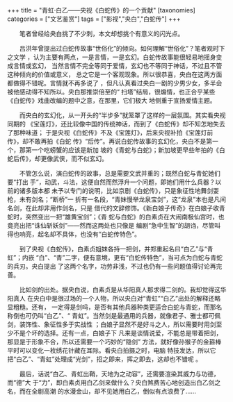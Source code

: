 +++
title = "青虹·白乙——央视《白蛇传》的一个贡献"
[taxonomies]
categories = ["文艺鉴赏"]
tags = ["影视","央白","白蛇传"]
+++
<!-- # 青虹·白乙——央视《白蛇传》的一个贡献 -->
<!--LINK: 2009-05-29 00:07:26 http://lymslive.blog.163.com/blog/static/842917520094290726810/ -->

<!-- 青虹·白乙——央视《白蛇传》的一个贡献 -->
<!-- 七阶子　2009-5-28 -->

　　笔者曾经给央白挑了不少刺，本文却想挑个有意义的闪光点。

　　吕洪年曾提出过白蛇传故事“世俗化”的倾向。如何理解“世俗化”？笔者观时下之文学
，认为主要有两点，一是言情，一是玄幻。白蛇传故事能很轻易地摇身变成言情或玄幻，
当然言情不完全等同于爱情，玄幻也不等同于神话，不过且不管这种倾向的价值或意义，
总之它是一个客观现象。所以很恭喜，央白在这两方面都做得不错呢。言情就不再多说了
，但凡认真看过央白一剧的少男少女，多半会被他感动得不知所以。央白那推崇倍至的“
扫塔”结局，很煽情，也正合乎某些《白蛇传》戏曲改编的题中之意，在那里，它们极大
地侧重于宣扬爱情主题。
<!-- more -->

　　而央白的玄幻化，从一开头的“半步多”就笼罩了这样的一层氛围。其实看央视同期的
《宝莲灯》，还比较像中国的传统神话，而到了《白蛇传》却不知怎地失去了那种味道；
于是央视《白蛇传》不及《宝莲灯》，后来央视补拍《宝莲灯前传》，却不敢再拍《白蛇
传》“后传”。再说白蛇传故事的玄幻化，央白不是第一个，那第一个吃螃蟹的应该是新加
坡的《青蛇与白蛇》；新加坡更早些年拍的《白蛇后传》，却更像武侠，而不似玄幻。

　　不管怎么说，演白蛇传的故事，总是需要文武并重的；既然白蛇与青蛇她们要“打出
手”，动武，斗法，这便自然而然浮升一个问题，即她们用什么兵器？以前的诸多版本都
未予以专门的说明，比如京剧《白蛇传》，只是象征性地舞剑耍枪，未有剑名；“断桥”一
折有一名段，“青妹慢举龙泉宝剑”，这“龙泉”本也是凡间名剑，在此却非用作剑名，只是
借代的文辞修饰。《新白娘子传奇》在白娘子收青蛇时，突然变出一把“雄黄宝剑”；《青
蛇与白蛇》的白素贞在大闹南极仙宫时，也竟亮出把“诛仙斩妖剑”——然而这两处也只像是
编剧“急中生智”的胡诌，尽管叫得也响亮，起名却不具体，也没有“白蛇传特色”。

　　到了央视《白蛇传》，白素贞姐妹各持一把剑，并郑重起名曰“白乙”与“青虹”；内嵌
“白”、“青”二字，便有意境，更有“白蛇传特色”，当可点为白蛇与青蛇的兵刃。央白提出
了这两个名字，功劳非浅，不过也仍有一些问题值得讨论再完善。

　　比如剑的出处。据央白说，白素贞是从华阳真人那求得二剑的。我却觉得这华阳真人
在央白中是很过场的一个人物，所以央白对“青虹”“白乙”出处的解释还略显粗糙。还有，
一定得是剑吗，是否有其他兵器种类更适合白蛇与青蛇，而那名称倒也可仍叫“白乙”、“
青虹”。当然剑是最通用的兵器，就像君子、雅士都可佩剑，装饰性、象征性多于实战性
；白娘子显然不是好斗之人，所以需要时用剑至少不是个坏的选择。还有一点，白娘子下
凡来是谈情说爱，不能总是带着把剑，那显是于形象不合，所以还需要一个巧妙的“隐剑”
方法，就好像孙猴子的金箍棒平时可以变化一枚绣花针藏在耳际。看央白拍摄之时，电脑
特技发达，所以它把“白乙”、“青虹”处理成“光剑”，招之即来，挥之即去，这却也不错呢
。

　　最后，话说“白乙、青虹出鞘，天地为之动容”，还需要渲染其威力与功德，而“德”大
于“力”，即白素贞用白乙剑来做什么？央白煞费苦心地创造出白乙剑之名，而在全剧高潮
的水漫金山，却不见她用白乙，倒似有点浪费了……

